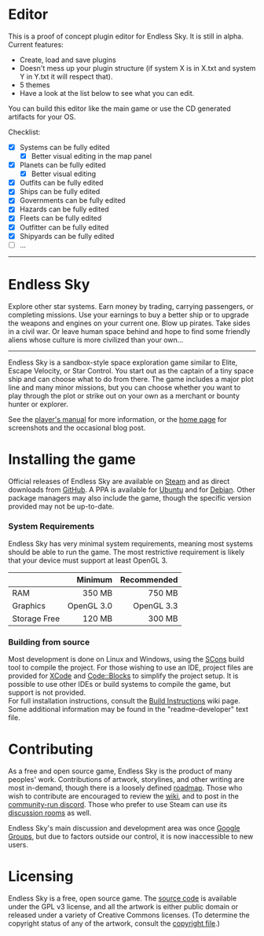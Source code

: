 # Editor

This is a proof of concept plugin editor for Endless Sky. It is still in alpha. Current features:

- Create, load and save plugins
- Doesn't mess up your plugin structure (if system X is in X.txt and system Y in Y.txt it will respect that).
- 5 themes
- Have a look at the list below to see what you can edit.

You can build this editor like the main game or use the CD generated artifacts for your OS.

Checklist:

- [x] Systems can be fully edited
	- [x] Better visual editing in the map panel
- [x] Planets can be fully edited
	- [x] Better visual editing
- [x] Outfits can be fully edited
- [x] Ships can be fully edited
- [x] Governments can be fully edited
- [x] Hazards can be fully edited
- [x] Fleets can be fully edited
- [x] Outfitter can be fully edited
- [x] Shipyards can be fully edited
- [ ] ...

------

# Endless Sky

Explore other star systems. Earn money by trading, carrying passengers, or completing missions. Use your earnings to buy a better ship or to upgrade the weapons and engines on your current one. Blow up pirates. Take sides in a civil war. Or leave human space behind and hope to find some friendly aliens whose culture is more civilized than your own...

------

Endless Sky is a sandbox-style space exploration game similar to Elite, Escape Velocity, or Star Control. You start out as the captain of a tiny space ship and can choose what to do from there. The game includes a major plot line and many minor missions, but you can choose whether you want to play through the plot or strike out on your own as a merchant or bounty hunter or explorer.

See the [player's manual](https://github.com/endless-sky/endless-sky/wiki/PlayersManual) for more information, or the [home page](https://endless-sky.github.io/) for screenshots and the occasional blog post.

# Installing the game
Official releases of Endless Sky are available on [Steam](https://store.steampowered.com/app/404410/Endless_Sky/) and as direct downloads from [GitHub](https://github.com/endless-sky/endless-sky/releases). A PPA is available for [Ubuntu](https://launchpad.net/~mzahniser/+archive/ubuntu/endless-sky) and for [Debian](https://packages.debian.org/source/sid/endless-sky). Other package managers may also include the game, though the specific version provided may not be up-to-date.

### System Requirements
Endless Sky has very minimal system requirements, meaning most systems should be able to run the game. The most restrictive requirement is likely that your device must support at least OpenGL 3.

|| Minimum | Recommended |
|---|----:|----:|
|RAM | 350 MB | 750 MB |
|Graphics | OpenGL 3.0 | OpenGL 3.3 |
|Storage Free | 120 MB | 300 MB |

### Building from source
Most development is done on Linux and Windows, using the [SCons](https://scons.org/) build tool to compile the project. For those wishing to use an IDE, project files are provided for [XCode](https://developer.apple.com/xcode/) and [Code::Blocks](https://www.codeblocks.org/) to simplify the project setup. It is possible to use other IDEs or build systems to compile the game, but support is not provided.  
For full installation instructions, consult the [Build Instructions](https://github.com/endless-sky/endless-sky/wiki/BuildInstructions) wiki page. Some additional information may be found in the "readme-developer" text file.

# Contributing
As a free and open source game, Endless Sky is the product of many peoples' work. Contributions of artwork, storylines, and other writing are most in-demand, though there is a loosely defined [roadmap](https://github.com/endless-sky/endless-sky/wiki/DevelopmentRoadmap). Those who wish to contribute are encouraged to review the [wiki](https://github.com/endless-sky/endless-sky/wiki), and to post in the [community-run discord](https://discord.gg/ZeuASSx). Those who prefer to use Steam can use its [discussion rooms](https://steamcommunity.com/app/404410/discussions/) as well.

Endless Sky's main discussion and development area was once [Google Groups](https://groups.google.com/g/endless-sky), but due to factors outside our control, it is now inaccessible to new users.

# Licensing
Endless Sky is a free, open source game. The [source code](https://github.com/endless-sky/endless-sky/) is available under the GPL v3 license, and all the artwork is either public domain or released under a variety of Creative Commons licenses. (To determine the copyright status of any of the artwork, consult the [copyright file](https://github.com/endless-sky/endless-sky/blob/master/copyright).)
